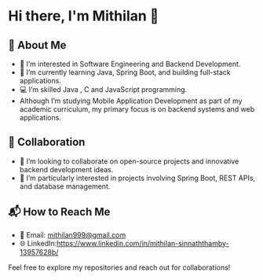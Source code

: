 # Hi there, I'm Mithilan 👋

## 🚀 About Me
- 👀 I’m interested in Software Engineering and Backend Development.
- 🌱 I’m currently learning Java, Spring Boot, and building full-stack applications.
- 💻 I’m skilled Java , C and JavaScript programming.
- Although I’m studying Mobile Application Development as part of my academic curriculum, my primary focus is on backend systems and web applications.

## 🤝 Collaboration
- 💞️ I’m looking to collaborate on open-source projects and innovative backend development ideas.
- 🌟 I’m particularly interested in projects involving Spring Boot, REST APIs, and database management.

## 📬 How to Reach Me
- 📧 Email: mithilan999@gmail.com
- 🌐 LinkedIn:https://www.linkedin.com/in/mithilan-sinnaththamby-13957628b/

Feel free to explore my repositories and reach out for collaborations!

<!---
Smithilan/Smithilan is a ✨ special ✨ repository because its `README.md` (this file) appears on your GitHub profile.
You can click the Preview link to take a look at your changes.
--->
